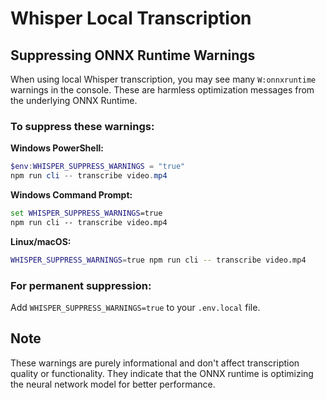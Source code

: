 # Whisper Local Transcription

## Suppressing ONNX Runtime Warnings

When using local Whisper transcription, you may see many `W:onnxruntime` warnings in the console. These are harmless optimization messages from the underlying ONNX Runtime.

### To suppress these warnings:

**Windows PowerShell:**
```powershell
$env:WHISPER_SUPPRESS_WARNINGS = "true"
npm run cli -- transcribe video.mp4
```

**Windows Command Prompt:**
```cmd
set WHISPER_SUPPRESS_WARNINGS=true
npm run cli -- transcribe video.mp4
```

**Linux/macOS:**
```bash
WHISPER_SUPPRESS_WARNINGS=true npm run cli -- transcribe video.mp4
```

### For permanent suppression:

Add `WHISPER_SUPPRESS_WARNINGS=true` to your `.env.local` file.

## Note

These warnings are purely informational and don't affect transcription quality or functionality. They indicate that the ONNX runtime is optimizing the neural network model for better performance.
